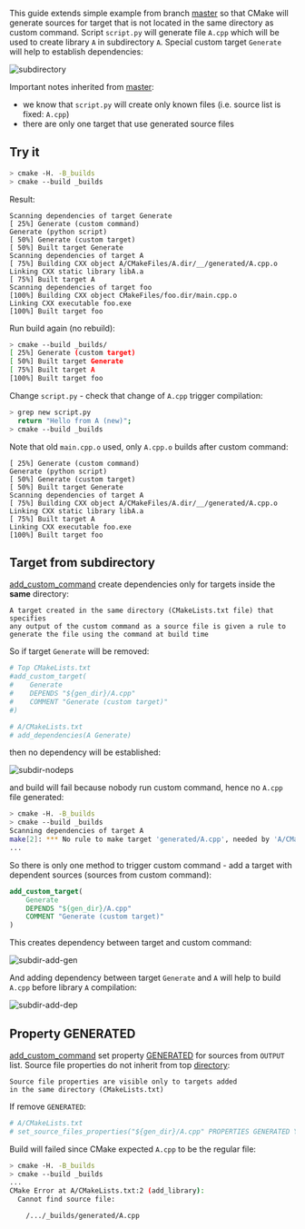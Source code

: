 This guide extends simple example from branch [master][1] so that CMake will generate sources for target that is not located in the same directory as custom command. Script `script.py` will generate file `A.cpp` which will be used to create library `A` in subdirectory `A`. Special custom target `Generate` will help to establish dependencies:

![subdirectory][2]

Important notes inherited from [master][1]:
* we know that `script.py` will create only known files (i.e. source list is fixed: `A.cpp`)
* there are only one target that use generated source files

## Try it

```bash
> cmake -H. -B_builds
> cmake --build _builds
```

Result:

```
Scanning dependencies of target Generate
[ 25%] Generate (custom command)
Generate (python script)
[ 50%] Generate (custom target)
[ 50%] Built target Generate
Scanning dependencies of target A
[ 75%] Building CXX object A/CMakeFiles/A.dir/__/generated/A.cpp.o
Linking CXX static library libA.a
[ 75%] Built target A
Scanning dependencies of target foo
[100%] Building CXX object CMakeFiles/foo.dir/main.cpp.o
Linking CXX executable foo.exe
[100%] Built target foo
```

Run build again (no rebuild):
```bash
> cmake --build _builds/
[ 25%] Generate (custom target)
[ 50%] Built target Generate
[ 75%] Built target A
[100%] Built target foo
```

Change `script.py` - check that change of `A.cpp` trigger compilation:
```bash
> grep new script.py
  return "Hello from A (new)";
> cmake --build _builds
```

Note that old `main.cpp.o` used, only `A.cpp.o` builds after custom command:
```
[ 25%] Generate (custom command)
Generate (python script)
[ 50%] Generate (custom target)
[ 50%] Built target Generate
Scanning dependencies of target A
[ 75%] Building CXX object A/CMakeFiles/A.dir/__/generated/A.cpp.o
Linking CXX static library libA.a
[ 75%] Built target A
Linking CXX executable foo.exe
[100%] Built target foo
```

## Target from subdirectory

[add_custom_command][3] create dependencies only for targets inside the **same** directory:
```
A target created in the same directory (CMakeLists.txt file) that specifies
any output of the custom command as a source file is given a rule to
generate the file using the command at build time
```

So if target `Generate` will be removed:
```cmake
# Top CMakeLists.txt
#add_custom_target(
#    Generate
#    DEPENDS "${gen_dir}/A.cpp"
#    COMMENT "Generate (custom target)"
#)
```

```cmake
# A/CMakeLists.txt
# add_dependencies(A Generate)
```

then no dependency will be established:

![subdir-nodeps][4]

and build will fail because nobody run custom command, hence no `A.cpp` file generated:
```bash
> cmake -H. -B_builds
> cmake --build _builds
Scanning dependencies of target A
make[2]: *** No rule to make target 'generated/A.cpp', needed by 'A/CMakeFiles/A.dir/__/generated/A.cpp.o'.  Stop.
...
```

So there is only one method to trigger custom command - add a target with dependent sources (sources from custom command):
```cmake
add_custom_target(
    Generate
    DEPENDS "${gen_dir}/A.cpp"
    COMMENT "Generate (custom target)"
)
```
This creates dependency between target and custom command:

![subdir-add-gen][5]

And adding dependency between target `Generate` and `A` will help to build `A.cpp` before library `A` compilation:

![subdir-add-dep][6]

## Property GENERATED

[add_custom_command][3] set property [GENERATED][7] for sources from `OUTPUT` list. Source file properties do not inherit from top [directory][8]:

```
Source file properties are visible only to targets added
in the same directory (CMakeLists.txt)
```

If remove `GENERATED`:
```cmake
# A/CMakeLists.txt
# set_source_files_properties("${gen_dir}/A.cpp" PROPERTIES GENERATED YES)
```

Build will failed since CMake expected `A.cpp` to be the regular file:
```bash
> cmake -H. -B_builds
> cmake --build _builds
...
CMake Error at A/CMakeLists.txt:2 (add_library):
  Cannot find source file:

    /.../_builds/generated/A.cpp
```

[1]: https://github.com/forexample/generate-known/tree/master
[2]: https://raw.githubusercontent.com/forexample/generate-known/subdirectory/diagrams/subdirectory.png
[3]: http://www.cmake.org/cmake/help/v3.0/command/add_custom_command.html
[4]: https://raw.githubusercontent.com/forexample/generate-known/subdirectory/diagrams/subdir-nodeps.png
[5]: https://raw.githubusercontent.com/forexample/generate-known/subdirectory/diagrams/subdir-add-gen.png
[6]: https://raw.githubusercontent.com/forexample/generate-known/subdirectory/diagrams/subdir-add-dep.png
[7]: http://www.cmake.org/cmake/help/v3.0/prop_sf/GENERATED.html
[8]: http://www.cmake.org/cmake/help/v3.0/command/set_source_files_properties.html

